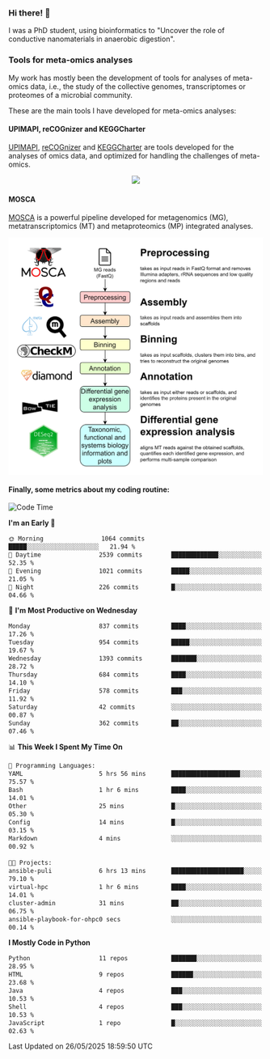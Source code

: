 ### Hi there! 👋

I was a PhD student, using bioinformatics to "Uncover the role of conductive nanomaterials in anaerobic digestion".

### Tools for meta-omics analyses

My work has mostly been the development of tools for analyses of meta-omics data, i.e., the study of the collective genomes, transcriptomes or proteomes of a microbial community.

These are the main tools I have developed for meta-omics analyses:

#### UPIMAPI, reCOGnizer and KEGGCharter

[UPIMAPI](https://github.com/iquasere/UPIMAPI), [reCOGnizer](https://github.com/iquasere/reCOGnizer) and [KEGGCharter](https://github.com/iquasere/KEGGCharter) are tools developed for the analyses of omics data, and optimized for handling the challenges of meta-omics.

<p align="center">
    <img src="assets/annotation_paper.png">
</p>

#### MOSCA

[MOSCA](https://github.com/iquasere/MOSCA) is a powerful pipeline developed for metagenomics (MG), metatranscriptomics (MT) and metaproteomics (MP) integrated analyses.

<p align="center">
    <img src="assets/mosca_workflow.png" align="center" width="700">
</p>


#### Finally, some metrics about my coding routine:

<!--START_SECTION:waka-->
![Code Time](http://img.shields.io/badge/Code%20Time-947%20hrs%204%20mins-blue)

**I'm an Early 🐤** 

```text
🌞 Morning                1064 commits        █████░░░░░░░░░░░░░░░░░░░░   21.94 % 
🌆 Daytime                2539 commits        █████████████░░░░░░░░░░░░   52.35 % 
🌃 Evening                1021 commits        █████░░░░░░░░░░░░░░░░░░░░   21.05 % 
🌙 Night                  226 commits         █░░░░░░░░░░░░░░░░░░░░░░░░   04.66 % 
```
📅 **I'm Most Productive on Wednesday** 

```text
Monday                   837 commits         ████░░░░░░░░░░░░░░░░░░░░░   17.26 % 
Tuesday                  954 commits         █████░░░░░░░░░░░░░░░░░░░░   19.67 % 
Wednesday                1393 commits        ███████░░░░░░░░░░░░░░░░░░   28.72 % 
Thursday                 684 commits         ████░░░░░░░░░░░░░░░░░░░░░   14.10 % 
Friday                   578 commits         ███░░░░░░░░░░░░░░░░░░░░░░   11.92 % 
Saturday                 42 commits          ░░░░░░░░░░░░░░░░░░░░░░░░░   00.87 % 
Sunday                   362 commits         ██░░░░░░░░░░░░░░░░░░░░░░░   07.46 % 
```


📊 **This Week I Spent My Time On** 

```text
💬 Programming Languages: 
YAML                     5 hrs 56 mins       ███████████████████░░░░░░   75.57 % 
Bash                     1 hr 6 mins         ████░░░░░░░░░░░░░░░░░░░░░   14.01 % 
Other                    25 mins             █░░░░░░░░░░░░░░░░░░░░░░░░   05.30 % 
Config                   14 mins             █░░░░░░░░░░░░░░░░░░░░░░░░   03.15 % 
Markdown                 4 mins              ░░░░░░░░░░░░░░░░░░░░░░░░░   00.92 % 

🐱‍💻 Projects: 
ansible-puli             6 hrs 13 mins       ████████████████████░░░░░   79.10 % 
virtual-hpc              1 hr 6 mins         ████░░░░░░░░░░░░░░░░░░░░░   14.01 % 
cluster-admin            31 mins             ██░░░░░░░░░░░░░░░░░░░░░░░   06.75 % 
ansible-playbook-for-ohpc0 secs              ░░░░░░░░░░░░░░░░░░░░░░░░░   00.14 % 
```

**I Mostly Code in Python** 

```text
Python                   11 repos            ███████░░░░░░░░░░░░░░░░░░   28.95 % 
HTML                     9 repos             ██████░░░░░░░░░░░░░░░░░░░   23.68 % 
Java                     4 repos             ███░░░░░░░░░░░░░░░░░░░░░░   10.53 % 
Shell                    4 repos             ███░░░░░░░░░░░░░░░░░░░░░░   10.53 % 
JavaScript               1 repo              █░░░░░░░░░░░░░░░░░░░░░░░░   02.63 % 
```




 Last Updated on 26/05/2025 18:59:50 UTC
<!--END_SECTION:waka-->
